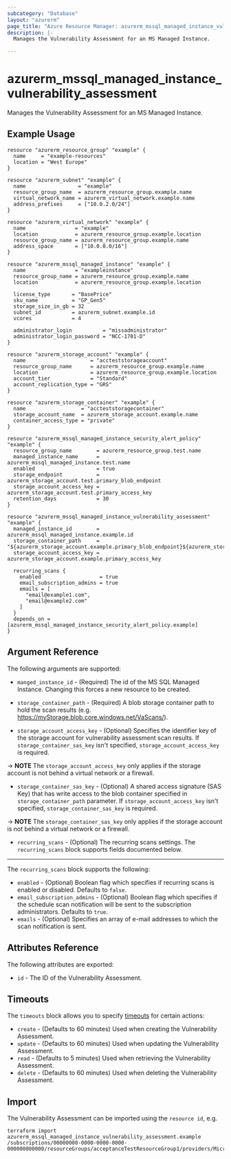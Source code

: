 ```yaml
---
subcategory: "Database"
layout: "azurerm"
page_title: "Azure Resource Manager: azurerm_mssql_managed_instance_vulnerability_assessment"
description: |-
  Manages the Vulnerability Assessment for an MS Managed Instance.

---
```


# azurerm_mssql_managed_instance_vulnerability_assessment

Manages the Vulnerability Assessment for an MS Managed Instance.

## Example Usage

```hcl
resource "azurerm_resource_group" "example" {
  name     = "example-resources"
  location = "West Europe"
}

resource "azurerm_subnet" "example" {
  name                 = "example"
  resource_group_name  = azurerm_resource_group.example.name
  virtual_network_name = azurerm_virtual_network.example.name
  address_prefixes     = ["10.0.2.0/24"]
}

resource "azurerm_virtual_network" "example" {
  name                = "example"
  location            = azurerm_resource_group.example.location
  resource_group_name = azurerm_resource_group.example.name
  address_space       = ["10.0.0.0/16"]
}

resource "azurerm_mssql_managed_instance" "example" {
  name                = "exampleinstance"
  resource_group_name = azurerm_resource_group.example.name
  location            = azurerm_resource_group.example.location

  license_type       = "BasePrice"
  sku_name           = "GP_Gen5"
  storage_size_in_gb = 32
  subnet_id          = azurerm_subnet.example.id
  vcores             = 4

  administrator_login          = "missadministrator"
  administrator_login_password = "NCC-1701-D"
}

resource "azurerm_storage_account" "example" {
  name                     = "accteststorageaccount"
  resource_group_name      = azurerm_resource_group.example.name
  location                 = azurerm_resource_group.example.location
  account_tier             = "Standard"
  account_replication_type = "GRS"
}

resource "azurerm_storage_container" "example" {
  name                  = "accteststoragecontainer"
  storage_account_name  = azurerm_storage_account.example.name
  container_access_type = "private"
}

resource "azurerm_mssql_managed_instance_security_alert_policy" "example" {
  resource_group_name        = azurerm_resource_group.test.name
  managed_instance_name      = azurerm_mssql_managed_instance.test.name
  enabled                    = true
  storage_endpoint           = azurerm_storage_account.test.primary_blob_endpoint
  storage_account_access_key = azurerm_storage_account.test.primary_access_key
  retention_days             = 30
}

resource "azurerm_mssql_managed_instance_vulnerability_assessment" "example" {
  managed_instance_id        = azurerm_mssql_managed_instance.example.id
  storage_container_path     = "${azurerm_storage_account.example.primary_blob_endpoint}${azurerm_storage_container.example.name}/"
  storage_account_access_key = azurerm_storage_account.example.primary_access_key

  recurring_scans {
    enabled                   = true
    email_subscription_admins = true
    emails = [
      "email@example1.com",
      "email@example2.com"
    ]
  }
  depends_on = [azurerm_mssql_managed_instance_security_alert_policy.example]
}
```

## Argument Reference

The following arguments are supported:

* `manged_instance_id` - (Required) The id of the MS SQL Managed Instance. Changing this forces a new resource to be created.

* `storage_container_path` - (Required) A blob storage container path to hold the scan results (e.g. <https://myStorage.blob.core.windows.net/VaScans/>).

* `storage_account_access_key` - (Optional) Specifies the identifier key of the storage account for vulnerability assessment scan results. If `storage_container_sas_key` isn't specified, `storage_account_access_key` is required.

-> **NOTE** The `storage_account_access_key` only applies if the storage account is not behind a virtual network or a firewall.

* `storage_container_sas_key` - (Optional) A shared access signature (SAS Key) that has write access to the blob container specified in `storage_container_path` parameter. If `storage_account_access_key` isn't specified, `storage_container_sas_key` is required.

-> **NOTE** The `storage_container_sas_key` only applies if the storage account is not behind a virtual network or a firewall.

* `recurring_scans` - (Optional) The recurring scans settings. The `recurring_scans` block supports fields documented below.

---

The `recurring_scans` block supports the following:

* `enabled` - (Optional) Boolean flag which specifies if recurring scans is enabled or disabled. Defaults to `false`.
* `email_subscription_admins` - (Optional) Boolean flag which specifies if the schedule scan notification will be sent to the subscription administrators. Defaults to `true`.
* `emails` - (Optional) Specifies an array of e-mail addresses to which the scan notification is sent.

## Attributes Reference

The following attributes are exported:

* `id` - The ID of the Vulnerability Assessment.

## Timeouts

The `timeouts` block allows you to specify [timeouts](https://www.terraform.io/language/resources/syntax#operation-timeouts) for certain actions:

* `create` - (Defaults to 60 minutes) Used when creating the Vulnerability Assessment.
* `update` - (Defaults to 60 minutes) Used when updating the Vulnerability Assessment.
* `read` - (Defaults to 5 minutes) Used when retrieving the Vulnerability Assessment.
* `delete` - (Defaults to 60 minutes) Used when deleting the Vulnerability Assessment.

## Import

The Vulnerability Assessment can be imported using the `resource id`, e.g.

```shell
terraform import azurerm_mssql_managed_instance_vulnerability_assessment.example /subscriptions/00000000-0000-0000-0000-000000000000/resourceGroups/acceptanceTestResourceGroup1/providers/Microsoft.Sql/managedInstances/instance1/vulnerabilityAssessments/Default
```
